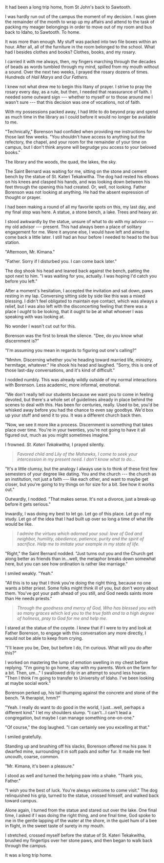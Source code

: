 ---
---

It had been a long trip home, from St John's back to Sawtooth.

I was hardly run out of the campus the moment of my decision. I was given the remainder of the month to wrap up my affairs and attend to the task of packing my meager belongings in order to move out of my room and bus back to Idaho, to Sawtooth. To home.

It was more than enough. My stuff was packed into two file boxes within an hour. After all, all of the furniture in the room belonged to the school. What had I besides clothes and books? Clothes, books, and my rosary.

I carried it with me always, then, my fingers marching through the decades of beads as words tumbled through my mind, spilled from my mouth without a sound. Over the next two weeks, I prayed the rosary dozens of times. Hundreds of *Hail Marys* and *Our Fathers*.

I knew not what drew me to begin this litany of prayer. I strive to pray the rosary every day, as a rule, but then, I needed that reassurance of faith. I needed some outward sign --- whether to myself or to those around me I wasn't sure --- that this decision was one of vocations, not of faith.

With my possessions packed away, I had little to do beyond pray and spend as much time in the library as I could before it would no longer be available to me.

"Technically," Borenson had confided when providing me instructions for those last few weeks. "You shouldn't have access to anything but the refectory, the chapel, and your room for the remainder of your time on campus, but I don't think anyone will begrudge you access to your beloved books."

The library and the woods, the quad, the lakes, the sky.

The Saint Bernard was waiting for me, sitting on the stone and cement bench by the statue of St. Kateri Tekakwitha. The dog had rested his elbows on his knees and clasped his hands, and was looking down between his feet through the opening this had created. Or, well, not looking. Father Borenson was not looking at anything.  He had the absent expression of thought or prayer.

I had been making a round of all my favorite spots on this, my last day, and my final stop was here. A statue, a stone bench, a lake. Trees and heavy air.

I stood awkwardly by the statue, unsure of what to do with my advisor --- my old advisor --- present. This had always been a place of solitary engagement for me. Were it anyone else, I would have left and aimed to come back a little later. I still had an hour before I needed to head to the bus station.

"Afternoon, Mr. Kimana."

"Father. Sorry if I disturbed you. I can come back later."

The dog shook his head and leaned back against the bench, patting the spot next to him. "I was waiting for you, actually. I was hoping I'd catch you before you left."

After a moment's hesitation, I accepted the invitation and sat down, paws resting in my lap. Conversing sitting side by side like this was a mixed blessing. I didn't feel obligated to maintain eye contact, which was always a relief, but I was also left with the disconcerting feeling that there was a place I *ought* to be looking, that it ought to be at what whoever I was speaking with was looking at.

No wonder I wasn't cut out for this.

Borenson was the first to break the silence. "Dee, do you know what discernment is?"

"I'm assuming you mean in regards to figuring out one's calling?"

"Mmhm. Discerning whether you're heading toward married life, ministry, hermitage, whatever." He shook his head and laughed. "Sorry, this is one of those last-day conversations, and it's kind of difficult."

I nodded numbly. This was already wildly outside of my normal interactions with Borenson. Less academic, more informal, emotional.

"We don't really tell our students because we want you to come in feeling devoted, but there's a whole set of guidelines already in place behind the scenes to deal with this. Has been for centuries, really. Used to be, you'd be whisked away before you had the chance to even say goodbye. We'd box up your stuff and send it to you. It was a different church back then.

"Now, we see it more like a process. Discernment is something that takes place over time. You're in your twenties, you're not going to have it all figured out, much as you might sometimes imagine."

I frowned. *St. Kateri Tekakwitha,* I prayed silently.

> *Favored child and Lily of the Mohawks, I come to seek your intercession in my present need. I don't know what to do...*

"It's a little clumsy, but the analogy I always use is to think of these first few semesters of your degree like dating. You and the church --- the church as an institution, not just a faith --- like each other, and want to maybe get closer, but you're going to try things on for size for a bit. See how it works out."

Outwardly, I nodded. "That makes sense. It's not a divorce, just a break-up before it gets serious."

Inwardly, I was doing my best to let go. Let go of this place. Let go of my study. Let go of the idea that I had built up over so long a time of what life would be like. 

> *I admire the virtues which adorned your soul: love of God and neighbor, humility, obedience, patience, purity and the spirit of sacrifice. Help me to imitate your example in my state of life.*

"Right," the Saint Bernard nodded. "Just turns out you and the Church get along better as friends than in...well, the metaphor breaks down somewhat here, but you can see how ordination is rather like marriage."

I smiled weakly. "Yeah."

"All this is to say that I think you're doing the right thing, because no one wants a bitter priest. Some folks might think ill of you, but don't worry about them. You've got your path ahead of you still, and God needs saints more than He needs priests."

> *Through the goodness and mercy of God, Who has blessed you with so many graces which led you to the true faith and to a high degree of holiness, pray to God for me and help me.*

I stared at the statue of the coyote. I knew that if I were to try and look at Father Borenson, to engage with this conversation any more directly, I would not be able to keep from crying.

"I'll leave you be, Dee, but before I do, I'm curious. What will you do after this?"

I worked on mastering the lump of emotion swelling in my chest before replying. "I'm going to go home, stay with my parents. Work on the farm for a bit. Then, um..." I swallowed drily in an attempt to sound less hoarse. "Then I think I'm going to transfer to University of Idaho. I've been looking at maybe social work."

Borenson perked up, his tail thumping against the concrete and stone of the bench. "A therapist, hmm?"

"Yeah. I really do want to do good in the world, I just...well, perhaps a different kind." I let my shoulders slump. "I can't...I can't lead a congregation, but maybe I can manage something one-on-one."

"Of course," the dog laughed. "I can certainly see you excelling at that."

I smiled gratefully.

Standing up and brushing off his slacks, Borenson offered me his paw. It dwarfed mine, surrounding it in soft pads and softer fur. It made me feel uncouth, coarse, common.

"Mr. Kimana, it's been a pleasure."

I stood as well and turned the helping paw into a shake. "Thank you, Father."

"I wish you the best of luck. You're always welcome to come visit." The dog relinquished his grip, turned to the statue, crossed himself, and walked back toward campus.

Alone again, I turned from the statue and stared out over the lake. One final time, I asked if I was doing the right thing, and one final time, God spoke to me in the gentle lapping of the water at the shore, in the quiet hum of a bee in flight, in the sweet taste of surety in my mouth.

I stretched, crossed myself before the statue of St. Kateri Tekakwitha, brushed my fingertips over her stone paws, and then began to walk back through the campus.

It was a long trip home.
